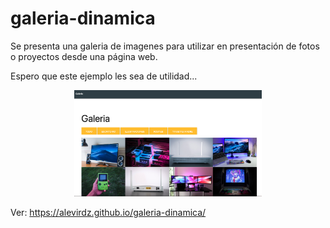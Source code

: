 # galeria-dinamica

Se presenta una galeria de imagenes para utilizar
en presentación de fotos o proyectos desde una página web.

Espero que este ejemplo les sea de utilidad...


<div>
    <p style = 'text-align:center;'>
    <img src="assets/screenshot.png" alt="Galeria-imagen-categoria" width="300px">
    </p>
</div>

Ver: https://alevirdz.github.io/galeria-dinamica/
